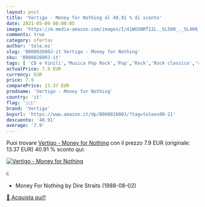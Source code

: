 ```yaml
---
layout: post
title: 'Vertigo - Money for Nothing al 40.91 % di sconto'
date: 2021-05-09 08:00:05
image: 'https://m.media-amazon.com/images/I/41WGSNRT12L._SL500_._SL400_.jpg'
comments: true
category: ofertas
author: 'tole.es'
slug: 'B00002600J-it Vertigo - Money for Nothing'
sku: 'B00002600J-it'
tags: [ 'CD e Vinili','Musica Pop Rock','Pop','Rock','Rock classico','vertigo', ]
actualPrice: 7.9 EUR
currency: EUR
price: 7.9
comparePrice: 13.37 EUR
prodname: 'Vertigo - Money for Nothing'
country: 'it'
flag: '🇮🇹'
brand: 'Vertigo'
buyurl: 'https://www.amazon.it/dp/B00002600J/?tag=tolees00-21'
descuento: '40.91'
average: '7.9'
---
```


Puoi trovare [Vertigo - Money for Nothing](https://www.amazon.it/dp/B00002600J/?tag=tolees00-21) con il prezzo 7.9 EUR (originale: 13.37 EUR) 40.91 % sconto qui:

[![Vertigo - Money for Nothing](https://m.media-amazon.com/images/I/41WGSNRT12L._SL500_._SL400_.jpg)](https://www.amazon.it/dp/B00002600J/?tag=tolees00-21)

ℹ️:

- Money For Nothing by Dire Straits (1988-08-02)

[🛒 Acquista qui!!](https://www.amazon.it/dp/B00002600J/?tag=tolees00-21)
